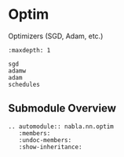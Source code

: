 # Optim

Optimizers (SGD, Adam, etc.)

```{toctree}
:maxdepth: 1

sgd
adamw
adam
schedules
```


## Submodule Overview

```{eval-rst}
.. automodule:: nabla.nn.optim
   :members:
   :undoc-members:
   :show-inheritance:
```
